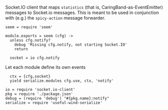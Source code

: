 Socket.IO client that maps `statistics` (that is, CaringBand-as-EventEmitter) messages to Socket.io messages.
This is meant to be used in conjunction with (e.g.) the `spicy-action` message forwarder.

    seem = require 'seem'

    module.exports = seem (cfg) ->
      unless cfg.notify?
        debug 'Missing cfg.notify, not starting Socket.IO'
        return

      socket = io cfg.notify

Let each module define its own events

      ctx = {cfg,socket}
      yield serialize.modules cfg.use, ctx, 'notify'

    io = require 'socket.io-client'
    pkg = require './package.json'
    debug = (require 'debug') "#{pkg.name}:notify"
    serialize = require 'useful-wind-serialize'
